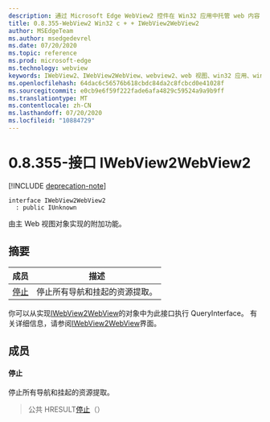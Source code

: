```yaml
---
description: 通过 Microsoft Edge WebView2 控件在 Win32 应用中托管 web 内容
title: 0.8.355-WebView2 Win32 c + + IWebView2WebView2
author: MSEdgeTeam
ms.author: msedgedevrel
ms.date: 07/20/2020
ms.topic: reference
ms.prod: microsoft-edge
ms.technology: webview
keywords: IWebView2、IWebView2WebView、webview2、web 视图、win32 应用、win32、edge
ms.openlocfilehash: 64dac6c56576b618cbdc84da2c8fcbcd0e41028f
ms.sourcegitcommit: e0cb9e6f59f222fade6afa4829c59524a9a9b9ff
ms.translationtype: MT
ms.contentlocale: zh-CN
ms.lasthandoff: 07/20/2020
ms.locfileid: "10884729"
---
```

# 0.8.355-接口 IWebView2WebView2 

[!INCLUDE [deprecation-note](../../includes/deprecation-note.md)]

```
interface IWebView2WebView2
  : public IUnknown
```

由主 Web 视图对象实现的附加功能。

## 摘要

 成员                        | 描述
--------------------------------|---------------------------------------------
[停止](#stop) | 停止所有导航和挂起的资源提取。

你可以从实现[IWebView2WebView](IWebView2WebView.md)的对象中为此接口执行 QueryInterface。 有关详细信息，请参阅[IWebView2WebView](IWebView2WebView.md)界面。

## 成员

#### 停止 

停止所有导航和挂起的资源提取。

> 公共 HRESULT[停止](#stop)（）

